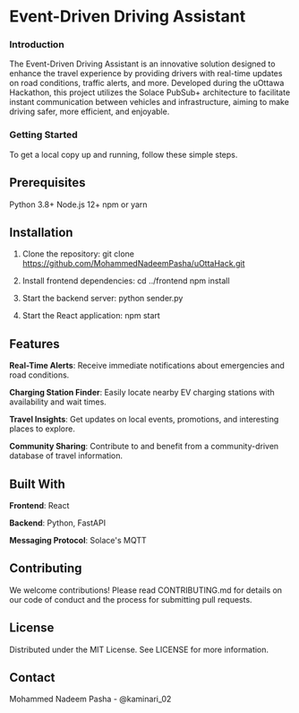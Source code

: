 # **Event-Driven Driving Assistant** 

### **Introduction**

The Event-Driven Driving Assistant is an innovative solution designed to enhance the travel experience by providing drivers with real-time updates on road conditions, traffic alerts, and more. Developed during the uOttawa Hackathon, this project utilizes the Solace PubSub+ architecture to facilitate instant communication between vehicles and infrastructure, aiming to make driving safer, more efficient, and enjoyable.

### **Getting Started**

To get a local copy up and running, follow these simple steps.

## **Prerequisites**

Python 3.8+
Node.js 12+
npm or yarn

## **Installation**

1. Clone the repository:
   git clone https://github.com/MohammedNadeemPasha/uOttaHack.git
   
2. Install  frontend dependencies:
   cd ../frontend
   npm install
   
3. Start the backend server:
   python sender.py
   
4. Start the React application:
   npm start

## **Features**

**Real-Time Alerts**: Receive immediate notifications about emergencies and road conditions.

**Charging Station Finder**: Easily locate nearby EV charging stations with availability and wait times.

**Travel Insights**: Get updates on local events, promotions, and interesting places to explore.

**Community Sharing**: Contribute to and benefit from a community-driven database of travel information.

## **Built With**

**Frontend**: React

**Backend**: Python, FastAPI

**Messaging Protocol**: Solace's MQTT

## **Contributing**

We welcome contributions! Please read CONTRIBUTING.md for details on our code of conduct and the process for submitting pull requests.

## **License**
Distributed under the MIT License. See LICENSE for more information.

## **Contact**
Mohammed Nadeem Pasha - @kaminari_02
